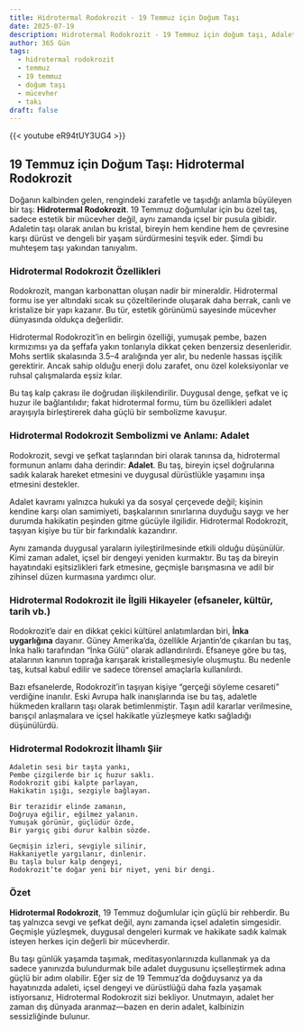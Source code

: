```yaml
---
title: Hidrotermal Rodokrozit - 19 Temmuz için Doğum Taşı
date: 2025-07-19
description: Hidrotermal Rodokrozit - 19 Temmuz için doğum taşı, Adalet sembolü. Bu özel taşın derin anlamını öğrenin.
author: 365 Gün
tags:
  - hidrotermal rodokrozit
  - temmuz
  - 19 temmuz
  - doğum taşı
  - mücevher
  - takı
draft: false
---
```


{{< youtube eR94tUY3UG4 >}}

## 19 Temmuz için Doğum Taşı: Hidrotermal Rodokrozit

Doğanın kalbinden gelen, rengindeki zarafetle ve taşıdığı anlamla büyüleyen bir taş: **Hidrotermal Rodokrozit**. 19 Temmuz doğumlular için bu özel taş, sadece estetik bir mücevher değil, aynı zamanda içsel bir pusula gibidir. Adaletin taşı olarak anılan bu kristal, bireyin hem kendine hem de çevresine karşı dürüst ve dengeli bir yaşam sürdürmesini teşvik eder. Şimdi bu muhteşem taşı yakından tanıyalım.

### Hidrotermal Rodokrozit Özellikleri

Rodokrozit, mangan karbonattan oluşan nadir bir mineraldir. Hidrotermal formu ise yer altındaki sıcak su çözeltilerinde oluşarak daha berrak, canlı ve kristalize bir yapı kazanır. Bu tür, estetik görünümü sayesinde mücevher dünyasında oldukça değerlidir.

Hidrotermal Rodokrozit’in en belirgin özelliği, yumuşak pembe, bazen kırmızımsı ya da şeffafa yakın tonlarıyla dikkat çeken benzersiz desenleridir. Mohs sertlik skalasında 3.5–4 aralığında yer alır, bu nedenle hassas işçilik gerektirir. Ancak sahip olduğu enerji dolu zarafet, onu özel koleksiyonlar ve ruhsal çalışmalarda eşsiz kılar.

Bu taş kalp çakrası ile doğrudan ilişkilendirilir. Duygusal denge, şefkat ve iç huzur ile bağlantılıdır; fakat hidrotermal formu, tüm bu özellikleri adalet arayışıyla birleştirerek daha güçlü bir sembolizme kavuşur.

### Hidrotermal Rodokrozit Sembolizmi ve Anlamı: Adalet

Rodokrozit, sevgi ve şefkat taşlarından biri olarak tanınsa da, hidrotermal formunun anlamı daha derindir: **Adalet**. Bu taş, bireyin içsel doğrularına sadık kalarak hareket etmesini ve duygusal dürüstlükle yaşamını inşa etmesini destekler.

Adalet kavramı yalnızca hukuki ya da sosyal çerçevede değil; kişinin kendine karşı olan samimiyeti, başkalarının sınırlarına duyduğu saygı ve her durumda hakikatin peşinden gitme gücüyle ilgilidir. Hidrotermal Rodokrozit, taşıyan kişiye bu tür bir farkındalık kazandırır.

Aynı zamanda duygusal yaraların iyileştirilmesinde etkili olduğu düşünülür. Kimi zaman adalet, içsel bir dengeyi yeniden kurmaktır. Bu taş da bireyin hayatındaki eşitsizlikleri fark etmesine, geçmişle barışmasına ve adil bir zihinsel düzen kurmasına yardımcı olur.

### Hidrotermal Rodokrozit ile İlgili Hikayeler (efsaneler, kültür, tarih vb.)

Rodokrozit’e dair en dikkat çekici kültürel anlatımlardan biri, **İnka uygarlığına** dayanır. Güney Amerika’da, özellikle Arjantin’de çıkarılan bu taş, İnka halkı tarafından “İnka Gülü” olarak adlandırılırdı. Efsaneye göre bu taş, atalarının kanının toprağa karışarak kristalleşmesiyle oluşmuştu. Bu nedenle taş, kutsal kabul edilir ve sadece törensel amaçlarla kullanılırdı.

Bazı efsanelerde, Rodokrozit’in taşıyan kişiye “gerçeği söyleme cesareti” verdiğine inanılır. Eski Avrupa halk inanışlarında ise bu taş, adaletle hükmeden kralların taşı olarak betimlenmiştir. Taşın adil kararlar verilmesine, barışçıl anlaşmalara ve içsel hakikatle yüzleşmeye katkı sağladığı düşünülürdü.

### Hidrotermal Rodokrozit İlhamlı Şiir

```
Adaletin sesi bir taşta yankı,  
Pembe çizgilerde bir iç huzur saklı.  
Rodokrozit gibi kalpte parlayan,  
Hakikatin ışığı, sezgiyle bağlayan.

Bir terazidir elinde zamanın,  
Doğruya eğilir, eğilmez yalanın.  
Yumuşak görünür, güçlüdür özde,  
Bir yargıç gibi durur kalbin sözde.

Geçmişin izleri, sevgiyle silinir,  
Hakkaniyetle yargılanır, dinlenir.  
Bu taşla bulur kalp dengeyi,  
Rodokrozit’te doğar yeni bir niyet, yeni bir dengi.
```

### Özet

**Hidrotermal Rodokrozit**, 19 Temmuz doğumlular için güçlü bir rehberdir. Bu taş yalnızca sevgi ve şefkat değil, aynı zamanda içsel adaletin simgesidir. Geçmişle yüzleşmek, duygusal dengeleri kurmak ve hakikate sadık kalmak isteyen herkes için değerli bir mücevherdir.

Bu taşı günlük yaşamda taşımak, meditasyonlarınızda kullanmak ya da sadece yanınızda bulundurmak bile adalet duygusunu içselleştirmek adına güçlü bir adım olabilir. Eğer siz de 19 Temmuz’da doğduysanız ya da hayatınızda adaleti, içsel dengeyi ve dürüstlüğü daha fazla yaşamak istiyorsanız, Hidrotermal Rodokrozit sizi bekliyor. Unutmayın, adalet her zaman dış dünyada aranmaz—bazen en derin adalet, kalbinizin sessizliğinde bulunur.